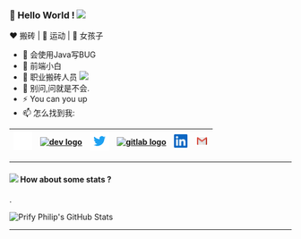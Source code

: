 
### 👋 Hello World !  <img src="https://github.com/TheDudeThatCode/TheDudeThatCode/blob/master/Assets/Earth.gif" width="24px">
  
:heart: 搬砖 | :black_heart: 运动 | :blue_heart: 女孩子

- 🔭 会使用Java写BUG
- 🌱 前端小白
- 👯 职业搬砖人员 <img src="https://media.giphy.com/media/WUlplcMpOCEmTGBtBW/giphy.gif" width="30">
- 💬 别问,问就是不会.
- ⚡ You can you up
- 📫 怎么找到我:

| [<img src="https://raw.githubusercontent.com/Delta456/Delta456/master/img/github.png" alt="github logo" width="34">](https://github.com/Passion-Logan) |  [<img src="https://raw.githubusercontent.com/Delta456/Delta456/master/img/dev.png" alt="dev logo" width="24">](chrome://dino/) |  [<img src="https://raw.githubusercontent.com/Delta456/Delta456/master/img/twitter.png" alt="twitter logo" width="34">](chrome://dino/) |  [<img src="https://raw.githubusercontent.com/Delta456/Delta456/master/img/gitlab.png" alt="gitlab logo" width="24">](chrome://dino/) |  [<img src="https://github.com/Amchuz/Amchuz/blob/master/linkedin.jpeg" alt="linkedin logo" width="24">](chrome://dino/) |  [<img src="https://github.com/Amchuz/Amchuz/blob/master/gmail.jpeg" alt="gmail logo" width="24">](chrome://dino/)
|---|---|---|---|---|---|

----

#### <img src="https://media.giphy.com/media/VgCDAzcKvsR6OM0uWg/giphy.gif" width="50"> How about some stats ?
  
.    
   
![Prify Philip's GitHub Stats](https://github-readme-stats.vercel.app/api?username=Passion-Logan&hide=["stars"]&show_icons=true)

-------


<!--
[![Top Langs](https://github-readme-stats.vercel.app/api/top-langs/?username=Passion-Logan)](https://github.com/anuraghazra/github-readme-stats)
### Hi there 👋
**Passion-Logan/Passion-Logan** is a ✨ _special_ ✨ repository because its `README.md` (this file) appears on your GitHub profile.

Here are some ideas to get you started:

- 🔭 I’m currently working on ...
- 🌱 I’m currently learning ...
- 👯 I’m looking to collaborate on ...
- 🤔 I’m looking for help with ...
- 💬 Ask me about ...
- 📫 How to reach me: ...
- 😄 Pronouns: ...
- ⚡ Fun fact: ...
-->

